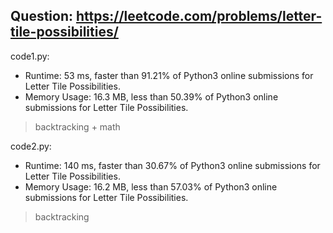 ## Question: https://leetcode.com/problems/letter-tile-possibilities/

code1.py:
* Runtime: 53 ms, faster than 91.21% of Python3 online submissions for Letter Tile Possibilities.
* Memory Usage: 16.3 MB, less than 50.39% of Python3 online submissions for Letter Tile Possibilities.
> backtracking + math

code2.py:
* Runtime: 140 ms, faster than 30.67% of Python3 online submissions for Letter Tile Possibilities.
* Memory Usage: 16.2 MB, less than 57.03% of Python3 online submissions for Letter Tile Possibilities.
> backtracking